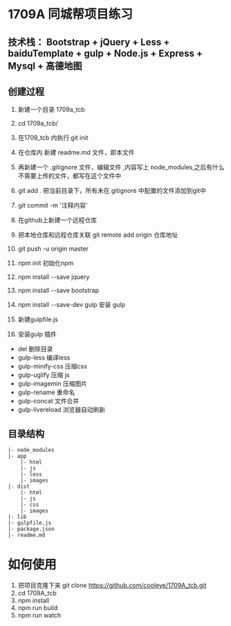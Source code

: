 # 1709A 同城帮项目练习

## 技术栈： Bootstrap + jQuery + Less + baiduTemplate + gulp + Node.js + Express + Mysql + 高德地图

 
## 创建过程
1. 新建一个目录 1709a_tcb
2. cd 1709a_tcb/
3. 在1709_tcb 内执行  git init
4. 在仓库内 新建 readme.md 文件，即本文件
5. 再新建一个 .gitignore 文件，编辑文件 ,内容写上 node_modules,之后有什么不需要上传的文件，都写在这个文件中
6. git add .  把当前目录下，所有未在.gitignore 中配置的文件添加到git中
7. git commit -m '注释内容'
8. 在github上新建一个远程仓库
9. 把本地仓库和远程仓库关联   git remote add origin 仓库地址
10. git push -u origin master

11. npm init 初始化npm
12. npm install --save jquery
13. npm install --save bootstrap
14. npm install --save-dev gulp 安装 gulp
15. 新建gulpfile.js
16. 安装gulp 插件
- del 删除目录
- gulp-less 编译less
- gulp-minify-css 压缩css
- gulp-uglify  压缩 js
- gulp-imagemin 压缩图片
- gulp-rename 重命名
- gulp-concat 文件合并
- gulp-livereload 浏览器自动刷新



## 目录结构
	|- node_modules
	|- app
		|- html
		|- js
		|- less
		|- images
	|- dist
		|- html
		|- js
		|- css
		|- images
	|- lib
	|- gulpfile.js
	|- package.json
	|- readme.md


# 如何使用

1. 把项目克隆下来  git clone https://github.com/cooleye/1709A_tcb.git
2. cd 1709A_tcb
3. npm install
4. npm run build
5. npm run watch

